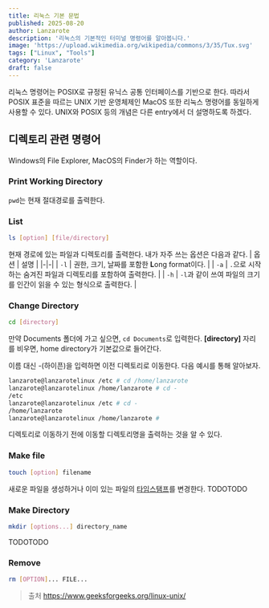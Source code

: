 ```yaml
---
title: 리눅스 기본 문법
published: 2025-08-20
author: Lanzarote
description: '리눅스의 기본적인 터미널 명령어를 알아봅니다.'
image: 'https://upload.wikimedia.org/wikipedia/commons/3/35/Tux.svg'
tags: ["Linux", "Tools"]
category: 'Lanzarote'
draft: false
---
```


리눅스 명령어는 POSIX로 규정된 유닉스 공통 인터페이스를 기반으로 한다. 
따라서 POSIX 표준을 따르는 UNIX 기반 운영체제인 MacOS 또한 리눅스 명령어를 동일하게 사용할 수 있다. 
UNIX와 POSIX 등의 개념은 다른 entry에서 더 설명하도록 하겠다. 

## 디렉토리 관련 명령어

Windows의 File Explorer, MacOS의 Finder가 하는 역할이다. 

### Print Working Directory
`pwd`는 현재 절대경로를 출력한다. 

### List
```sh
ls [option] [file/directory]
```
현재 경로에 있는 파일과 디렉토리를 출력한다. 
내가 자주 쓰는 옵션은 다음과 같다. 
| 옵션 | 설명 |
|-|-|
| `-l` | 권한, 크기, 날짜를 포함한 **L**ong format이다. |
| `-a` | `.`으로 시작하는 숨겨진 파일과 디렉토리를 포함하여 출력한다. |
| `-h` | `-l`과 같이 쓰여 파일의 크기를 인간이 읽을 수 있는 형식으로 출력한다. |

### Change Directory
```sh
cd [directory]
```
만약 Documents 폴더에 가고 싶으면, `cd Documents`로 입력한다. 
**[directory]** 자리를 비우면, home directory가 기본값으로 들어간다. 

이름 대신 -(하이픈)을 입력하면 이전 디렉토리로 이동한다. 다음 예시를 통해 알아보자.
```sh
lanzarote@lanzarotelinux /etc # cd /home/lanzarote
lanzarote@lanzarotelinux /home/lanzarote # cd -
/etc
lanzarote@lanzarotelinux /etc # cd -
/home/lanzarote
lanzarote@lanzarotelinux /home/lanzarote #
```
디렉토리로 이동하기 전에 이동할 디렉토리명을 출력하는 것을 알 수 있다.

### Make file
```sh
touch [option] filename
```
새로운 파일을 생성하거나 이미 있는 파일의 [타임스탬프](/posts/linux_101/timestamp/)를 변경한다. 
TODOTODO

### Make Directory
```sh
mkdir [options...] directory_name
```
TODOTODO

### Remove
```sh
rm [OPTION]... FILE...
```




> 출처
> https://www.geeksforgeeks.org/linux-unix/

